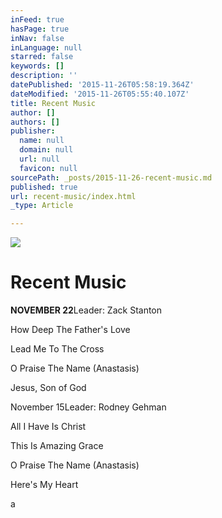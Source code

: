 ```yaml
---
inFeed: true
hasPage: true
inNav: false
inLanguage: null
starred: false
keywords: []
description: ''
datePublished: '2015-11-26T05:58:19.364Z'
dateModified: '2015-11-26T05:55:40.107Z'
title: Recent Music
author: []
authors: []
publisher:
  name: null
  domain: null
  url: null
  favicon: null
sourcePath: _posts/2015-11-26-recent-music.md
published: true
url: recent-music/index.html
_type: Article

---
```

![](https://the-grid-user-content.s3-us-west-2.amazonaws.com/8c448308-c92c-4bca-841d-26f628509ae4.png)

# Recent Music

**NOVEMBER 22**Leader: Zack Stanton

How Deep The Father's Love

Lead Me To The Cross

O Praise The Name (Anastasis)

Jesus, Son of God

November 15Leader: Rodney Gehman

All I Have Is Christ

This Is Amazing Grace

O Praise The Name (Anastasis)

Here's My Heart

a